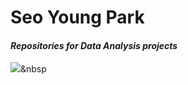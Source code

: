 # Seo Young Park
#### *Repositories for Data Analysis projects* 

<img src="https://img.shields.io/badge/Python-3766AB?style=flat-square&logo=Python&logoColor=white"/></a>&nbsp 
